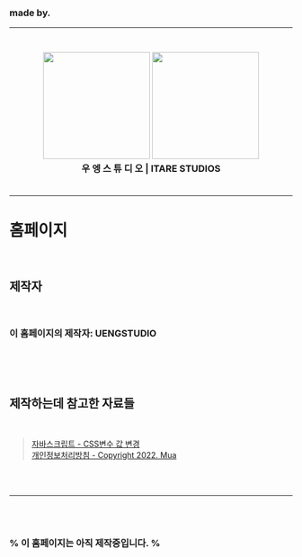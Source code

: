 <br><br><br><br>

### made by.

----

<h3 align="center">
  <br>
  <img src="https://cdn.discordapp.com/attachments/964724308821819446/996703527491600394/138_20220713180353.png" alt="" width="190" height="auto">
  <img src="https://cdn.discordapp.com/attachments/964724308821819446/997067821278302288/183_20220714181117.png" alt="" width="190" height="auto">
  <br><b>우 엥 스 튜 디 오 | ITARE STUDIOS</b><br><br>
</h3>

----

# 홈페이지
<br>

## 제작자
<br>

### 이 홈페이지의 제작자: UENGSTUDIO
<br><br><br>

## 제작하는데 참고한 자료들
<br>

> <a href="https://fightingsean.tistory.com/9">자바스크립트 - CSS변수 값 변경</a><br>
> <a href="https://muring.itare.xyz/privacy/">개인정보처리방침 - Copyright 2022. Mua</a>


<br><br>

----

<br><br>

### % 이 홈페이지는 아직 제작중입니다. %
